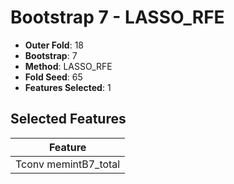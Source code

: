 # Bootstrap 7 - LASSO_RFE

- **Outer Fold**: 18
- **Bootstrap**: 7
- **Method**: LASSO_RFE
- **Fold Seed**: 65
- **Features Selected**: 1

## Selected Features

| Feature |
|---------|
| Tconv memintB7_total |
